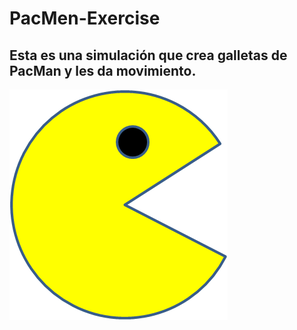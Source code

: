 # PacMen-Exercise
## Esta es una simulación que crea galletas de PacMan y les da movimiento.
![Icono de PacMan](https://github.com/cesaranibaljimenez/PacMen-Exercise/blob/main/PacMan1.png?raw=true)

